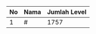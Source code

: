 | No | Nama            | Jumlah Level |
|----|-----------------|--------------|
| 1  | #    |    1757        |
